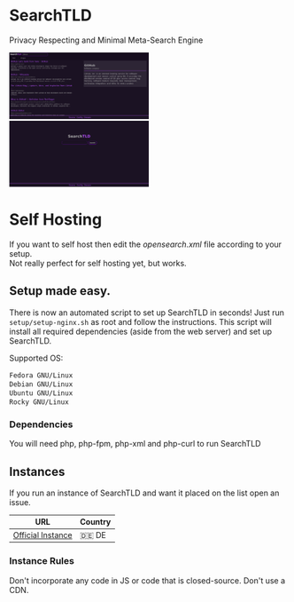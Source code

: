 # SearchTLD
Privacy Respecting and Minimal Meta-Search Engine

<img src="scr1.png" style="max-height: 50%; max-width: 50%;">
<img src="scr2.png" style="max-height: 50%; max-width: 50%;">

# Self Hosting
If you want to self host then edit the *opensearch.xml* file according to your setup. <br/>
Not really perfect for self hosting yet, but works.

## Setup made easy.
There is now an automated script to set up SearchTLD in seconds!
Just run ``setup/setup-nginx.sh`` as root and follow the instructions.
This script will install all required dependencies (aside from the web server)
and set up SearchTLD.

Supported OS:

```
Fedora GNU/Linux
Debian GNU/Linux
Ubuntu GNU/Linux
Rocky GNU/Linux
```

### Dependencies
You will need php, php-fpm, php-xml and php-curl to run SearchTLD

## Instances

If you run an instance of SearchTLD and want it placed on the list open an issue.

| URL | Country |
| --- | --- |
| [Official Instance](https://search.schizo.gr) | 🇩🇪 DE |

### Instance Rules
Don't incorporate any code in JS or code that is closed-source.
Don't use a CDN.
